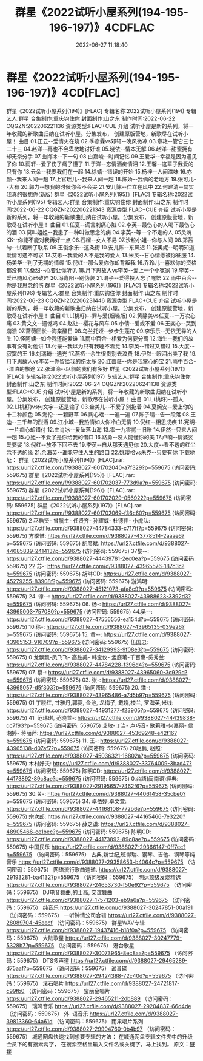 ﻿---
title: 群星《2022试听小屋系列(194-195-196-197)》4CDFLAC
date: 2022-06-27 11:18:40
categories: APE、FLAC、MP3
tags: 华语中文
---
# 群星《2022试听小屋系列(194-195-196-197)》4CD[FLAC]

群星《2022试听小屋系列(194)》[FLAC]
专辑名称:2022试听小屋系列(194)
专辑艺人:群星
合集制作:重庆钩住你
封面制作:山之东
制作时间:2022-06-22
CQGZN:202206221136
资源类型:FLAC+CUE
介绍
试听小屋是新的系列，将一年收藏的新歌曲归纳在试听小屋。分集发布，
创建原版营地，新歌尽在试听小屋！
曲目
01.正云--爱情火在烧
02.季彦霖vs邓轩--晚风微凉
03.章艳--管它三七二十三
04.赵洋--再也不会卑微地讨好谁
05.晓依--情本无解
06.赵洋--甜蜜拥有却无奈分手
07.曲肖冰--下一句
08.白嘉峻--时间记忆
09.王爱华--幸福是因为遇见了你
10.雨轩--爱了伤了痛了懂了
11.于洋--忘情酒痴情泪
12.王馨--这辈子我爱的只有你
13.云朵--我要我们在一起
14.徐婧--错误的开始
15.杨梓--人间滋味
16.亦颜--我来人间一趟
17.上官瑶儿--我来人间一趟
18.陈娇--我俩的老地方
19.张可儿--大有
20.郭力--想我的时候你会不会哭
21.安儿陈--伫立在风中
22.何建清--其实我真的很想你(新版)
群星《2022试听小屋系列(195)》[FLAC]
专辑名称:2022试听小屋系列(195)
专辑艺人:群星
合集制作:重庆钩住你
封面制作:山之东
制作时间:2022-06-22
CQGZN:202206221343
资源类型:FLAC+CUE
介绍
试听小屋是新的系列，将一年收藏的新歌曲归纳在试听小屋。分集发布，
创建原版营地，新歌尽在试听小屋！
曲目
01.任夏--谎言刺痛心脏
02.李英--最伤心的人喝下最伤心的酒
03.莫叫姐姐--我患了一种叫做思念的病
04.李英--等一个不走的人
05灵魂KK--你能不能对我再好一点
06.石榴--女人不易
07.沙粒小姐--你与人间
08.郑茜匀--试着断了联系
09.王俊余乐--这条街
10.安儿陈--东风迟
11.张奥妮--明明知道爱情可遇不可求
12.艾歌--我爱的人不是我的爱人
13.米灵--甘心情愿被你征服
14.杨美华--判了无期的情缘
15.倪红--那么爱你你却背叛我
16.乔玲儿--喜欢你的资格都没有
17.桑甜--心要让你听见
18.月下思故人vs李英--爱上一个小冤家
19.李英--爱已随风心已破碎
20.冯鑫阳--别伪装
21.涓子--爱得投入忘了醒悟
22.雨中百合--你是我思念的伤
群星《2022试听小屋系列(196)》[FLAC]
专辑名称:2022试听小屋系列(196)
专辑艺人:群星
合集制作:重庆钩住你
封面制作:山之东
制作时间:2022-06-23
CQGZN:202206231446
资源类型:FLAC+CUE
介绍
试听小屋是新的系列，将一年收藏的新歌曲归纳在试听小屋。分集发布，
创建原版营地，新歌尽在试听小屋！
曲目
01.L(桃籽)--罪与爱(烟嗓版)
02.黄静美vs任夏--一万次心痛
03.黄文文--遗憾吗
04.赵让--樱花与风车
05.小倩--爱或不爱
06.王奕心--哭到崩溃
07.蔷薇团长--海棠醉日
08.乌兰托娅--步步生莲花
09.李乐乐--无依无靠的人生
10.怪阿姨--如今我还能爱谁
11.雨中百合--相爱为何要分离
12.海生--我们的故事有没有对他讲
13.付豪--我以为只有我睡不着觉
14.李英--错过又错过
15.大度--寂寞的王
16.刘瑞琦--遇光
17.燕栖--余生很贵别去浪费
18.伊然--眼泪出卖了我
19.月下思故人vs李英--你留给我的伤太多
20.红蔷薇--你是我掌心的宝
21.雨中百合--漂泊的旅途
22.张津涤--以前的我们有多好
群星《2022试听小屋系列(197)》[FLAC]
专辑名称:2022试听小屋系列(197)
专辑艺人:群星
合集制作:重庆钩住你
封面制作:山之东
制作时间:2022-06-24
CQGZN:202206241138
资源类型:FLAC+CUE
介绍
试听小屋是新的系列，将一年收藏的新歌曲归纳在试听小屋。分集发布，
创建原版营地，新歌尽在试听小屋！
曲目
01.L(桃籽)--孤人
02.L(桃籽)vs何文宇--还是输了
03.金美儿--不爱了别拖着
04.夏婉安--爱上你的十二种颜色
05.海伦--一颗野草
06.陶心瑶--一遍一遍
07.陈子晴--告一段落
08.王迪--三千年的烈酒
09.江小城--我热情如火你冷血无情
10.倪红--相思成疾
11.宪明--一片痴心却错付
12.曲肖冰--爱坠落山海
13.零一九零贰--旧账
14.伊然--只来人间一趟
15.心姐--不爱了是你给我的借口
16.路勇--没人能懂你的美
17.卢喃--情婆娑爱婆娑
18.倪红--放不下回不去
19.李英--自从那天遇见你
20.大度--看不透的红尘念不透的缘
21.余海英--谁能守住人生的路口
22.姚璎格vs朱克--只要有你
下载地址：
群星《2022试听小屋系列(194)》[FLAC].rar: https://url27.ctfile.com/f/9388027-601702040-a7f329?p=559675
(访问密码: 559675)
群星《2022试听小屋系列(195)》[FLAC].rar: https://url27.ctfile.com/f/9388027-601702037-773d9a?p=559675
(访问密码: 559675)
群星《2022试听小屋系列(196)》[FLAC].rar: https://url27.ctfile.com/f/9388027-601702029-056922?p=559675
(访问密码: 559675)
群星《2022试听小屋系列(197)》[FLAC].rar: https://url27.ctfile.com/f/9388027-601702069-f36c60?p=559675
(访问密码: 559675)
2 巫启贤- 曾航生- 任贤齐- 孙耀威- 杜德伟- 小虎队: https://url27.ctfile.com/d/9388027-44784333-c717ff?p=559675
(访问密码: 559675)
方季惟: https://url27.ctfile.com/d/9388027-43778514-2aaae6?p=559675
(访问密码: 559675)
胡彦斌: https://url27.ctfile.com/d/9388027-44085839-241413?p=559675
(访问密码: 559675)
37黎--: https://url27.ctfile.com/d/9388027-44439781-2ec0ea?p=559675
(访问密码: 559675)
22 苏-: https://url27.ctfile.com/d/9388027-43965576-187c3c?p=559675
(访问密码: 559675)
胡琳CD: https://url27.ctfile.com/d/9388027-45279255-83908f?p=559675
(访问密码: 559675)
游鸿明: https://url27.ctfile.com/d/9388027-45121073-afa8c9?p=559675
(访问密码: 559675)
24. 谭--: https://url27.ctfile.com/d/9388027-43988623-3392d3?p=559675
(访问密码: 559675)
06. 杨-: https://url27.ctfile.com/d/9388027-43965003-757080?p=559675
(访问密码: 559675)
44.吴--: https://url27.ctfile.com/d/9388027-47556556-ea154d?p=559675
(访问密码: 559675)
10.徐-: https://url27.ctfile.com/d/9388027-43965135-039e26?p=559675
(访问密码: 559675)
15. 黄--: https://url27.ctfile.com/d/9388027-43965153-916709?p=559675
(访问密码: 559675)
伍国忠: https://url27.ctfile.com/d/9388027-34129993-9f08e3?p=559675
(访问密码: 559675)
0 龙飘飘-凤飞飞- 高胜美- 韩宝仪-
孟庭苇-千百惠-奚秀兰: https://url27.ctfile.com/d/9388027-44784228-f396d4?p=559675
(访问密码: 559675)
07. 蔡-: https://url27.ctfile.com/d/9388027-43965060-3c929d?p=559675
(访问密码: 559675)
03. 张-: https://url27.ctfile.com/d/9388027-43965057-d5f303?p=559675
(访问密码: 559675)
20. 潘-: https://url27.ctfile.com/d/9388027-43965486-a7d5b9?p=559675
(访问密码: 559675)
01 丁晓红, 甘雅丹,郭宴, 金池, 龙梅子, 戴娆,楼兰, 罗海英,米线: https://url27.ctfile.com/d/9388027-44931277-f23905?p=559675
(访问密码: 559675)
41  范玮琪, 范晓萱-: https://url27.ctfile.com/d/9388027-44439838-cc7f93?p=559675
(访问密码: 559675)
艾敬-丁当- 卢巧音- 歌莉雅-何嘉丽- 侯湘婷- 蒋丽萍: https://url27.ctfile.com/d/9388027-45369248-e42f16?p=559675
(访问密码: 559675)
11. 王-: https://url27.ctfile.com/d/9388027-43965138-d07af7?p=559675
(访问密码: 559675)
20赵鹏, 赵照: https://url27.ctfile.com/d/9388027-45036321-16802a?p=559675
(访问密码: 559675)
木村好夫: https://url27.ctfile.com/d/9388027-33764009-3bad47?p=559675
(访问密码: 559675)
陈明CD:
https://url27.ctfile.com/d/9388027-44173892-89c8ae?p=559675
(访问密码:
559675)
0.台語(闽南语)經典: https://url27.ctfile.com/d/9388027-29195657-7462f6?p=559675
(访问密码: 559675)
30.关-: https://url27.ctfile.com/d/9388027-44061458-35cbe0?p=559675
(访问密码: 559675)
34. 卓依婷,卓文萱: https://url27.ctfile.com/d/9388027-44168108-772b6e?p=559675
(访问密码: 559675)
宗次郎: https://url27.ctfile.com/d/9388027-44165466-7e3220?p=559675
(访问密码: 559675)
薛之谦: https://url27.ctfile.com/d/9388027-48905466-ce1bec?p=559675
(访问密码: 559675)
陈明CD: https://url27.ctfile.com/d/9388027-44173892-89c8ae?p=559675
(访问密码: 559675)
中国民乐
https://url27.ctfile.com/d/9388027-29366147-0ff7ec?p=559675
（访问密码：559675）
古典,新世纪,班得瑞、钢琴、吉他、钢琴等纯音乐
https://url27.ctfile.com/d/9388027-29358653-b4064c?p=559675
（访问密码：559675）
网络流行歌曲速递.
https://url27.ctfile.com/d/9388027-29193281-ba4132?p=559675
（访问密码：559675）
明达顶级发烧精选
https://url27.ctfile.com/d/9388027-24653730-f50e92?p=559675
（访问密码：559675）
DJ电音舞曲,的士高, 交谊舞曲
https://url27.ctfile.com/d/9388027-17571203-eb9a6a?p=559675
（访问密码：559675）
纯音乐
https://url27.ctfile.com/d/9388027-30247851-00a191
（访问密码：559675）
一听钟情公司合辑
https://url27.ctfile.com/d/9388027-28089704-45eecf
（访问密码：559675）
群星WAV专辑
https://url27.ctfile.com/d/9388027-19437416-b18f0a?p=559675
（访问密码：559675）
大陆歌星
https://url27.ctfile.com/d/9388027-30247779-5328b7?p=559675
（访问密码：559675）
港台歌星
https://url27.ctfile.com/d/9388027-30073965-8ec8aa?p=559675
（访问密码：559675）
DTS多声道
https://url27.ctfile.com/d/9388027-29465289-d75aaf?p=559675
（访问密码：559675）
试音碟
https://url27.ctfile.com/d/9388027-29424388-72c40d?p=559675
（访问密码：559675）
滚石唱片
https://url27.ctfile.com/d/9388027-24721817-c99fb0
（访问密码：559675）
宝丽金唱片
https://url27.ctfile.com/d/9388027-29465211-2db889
（访问密码：559675）
瑞鸣音乐
https://url27.ctfile.com/d/9388027-29204837-66d4de
（访问密码：559675）
外  语音乐
https://url27.ctfile.com/d/9388027-39813360-64a61d
（访问密码：559675）
雨果唱片系列
https://url27.ctfile.com/d/9388027-29904760-0b4b97
（访问密码：559675）
城通网盘快速找到想要专辑的方法：
在城通网盘专辑文件夹中的升级会员下的有搜索两字，
在搜索空格里输入文件名或关键字，马上找到。
原文：[链接](https://blog.sina.com.cn/s/blog_1647c7e7601030y0c.html)